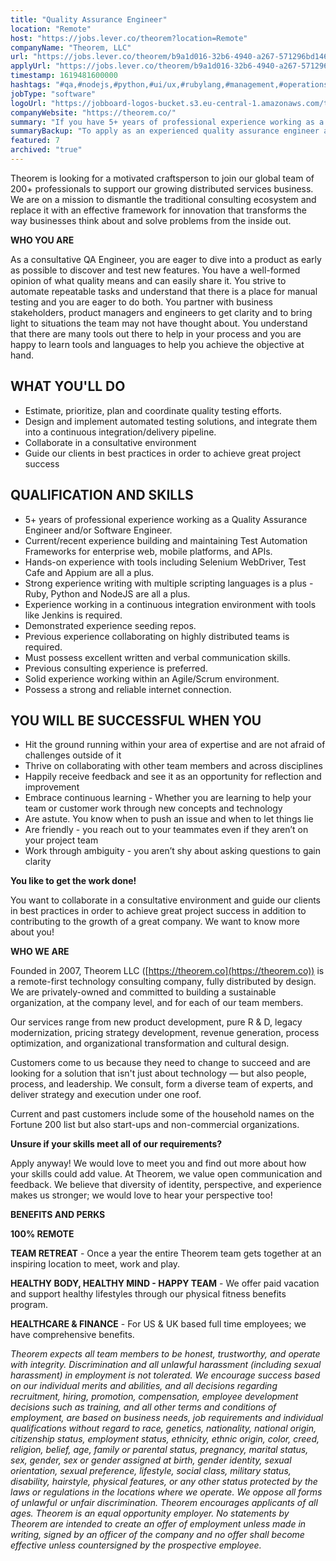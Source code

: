 ```yaml
---
title: "Quality Assurance Engineer"
location: "Remote"
host: "https://jobs.lever.co/theorem?location=Remote"
companyName: "Theorem, LLC"
url: "https://jobs.lever.co/theorem/b9a1d016-32b6-4940-a267-571296bd146f"
applyUrl: "https://jobs.lever.co/theorem/b9a1d016-32b6-4940-a267-571296bd146f/apply"
timestamp: 1619481600000
hashtags: "#qa,#nodejs,#python,#ui/ux,#rubylang,#management,#operations,#socialmedia,#scrum,#office,#finance"
jobType: "software"
logoUrl: "https://jobboard-logos-bucket.s3.eu-central-1.amazonaws.com/theorem-llc"
companyWebsite: "https://theorem.co/"
summary: "If you have 5+ years of professional experience working as a Quality Assurance Engineer and/or Software Engineer, Theorem is looking for someone with your skillset."
summaryBackup: "To apply as an experienced quality assurance engineer at Theorem, LLC, you preferably need to have some knowledge of: #ui/ux, #nodejs, #python."
featured: 7
archived: "true"
---
```


Theorem is looking for a motivated craftsperson to join our global team of 200+ professionals to support our growing distributed services business. We are on a mission to dismantle the traditional consulting ecosystem and replace it with an effective framework for innovation that transforms the way businesses think about and solve problems from the inside out.

**WHO YOU ARE**

As a consultative QA Engineer, you are eager to dive into a product as early as possible to discover and test new features. You have a well-formed opinion of what quality means and can easily share it. You strive to automate repeatable tasks and understand that there is a place for manual testing and you are eager to do both. You partner with business stakeholders, product managers and engineers to get clarity and to bring light to situations the team may not have thought about. You understand that there are many tools out there to help in your process and you are happy to learn tools and languages to help you achieve the objective at hand.

## WHAT YOU'LL DO

*   Estimate, prioritize, plan and coordinate quality testing efforts.
*   Design and implement automated testing solutions, and integrate them into a continuous integration/delivery pipeline.
*   Collaborate in a consultative environment 
*   Guide our clients in best practices in order to achieve great project success

## QUALIFICATION AND SKILLS

*   5+ years of professional experience working as a Quality Assurance Engineer and/or Software Engineer.
*   Current/recent experience building and maintaining Test Automation Frameworks for enterprise web, mobile platforms, and APIs. 
*   Hands-on experience with tools including Selenium WebDriver, Test Cafe and Appium are all a plus.
*   Strong experience writing with multiple scripting languages is a plus - Ruby, Python and NodeJS are all a plus.
*   Experience working in a continuous integration environment with tools like Jenkins is required.
*   Demonstrated experience seeding repos.
*   Previous experience collaborating on highly distributed teams is required.
*   Must possess excellent written and verbal communication skills.
*   Previous consulting experience is preferred.
*   Solid experience working within an Agile/Scrum environment.
*   Possess a strong and reliable internet connection.

## YOU WILL BE SUCCESSFUL WHEN YOU

*   Hit the ground running within your area of expertise and are not afraid of challenges outside of it
*   Thrive on collaborating with other team members and across disciplines
*   Happily receive feedback and see it as an opportunity for reflection and improvement 
*   Embrace continuous learning - Whether you are learning to help your team or customer work through new concepts and technology 
*   Are astute. You know when to push an issue and when to let things lie
*   Are friendly - you reach out to your teammates even if they aren’t on your project team
*   Work through ambiguity - you aren’t shy about asking questions to gain clarity

**You like to get the work done!** 

You want to collaborate in a consultative environment and guide our clients in best practices in order to achieve great project success in addition to contributing to the growth of a great company. We want to know more about you!

**WHO WE ARE**

Founded in 2007, Theorem LLC ([https://theorem.co](https://theorem.co)) is a remote-first technology consulting company, fully distributed by design. We are privately-owned and committed to building a sustainable organization, at the company level, and for each of our team members.

Our services range from new product development, pure R & D, legacy modernization, pricing strategy development, revenue generation, process optimization, and organizational transformation and cultural design.

Customers come to us because they need to change to succeed and are looking for a solution that isn't just about technology — but also people, process, and leadership. We consult, form a diverse team of experts, and deliver strategy and execution under one roof.

Current and past customers include some of the household names on the Fortune 200 list but also start-ups and non-commercial organizations.

**Unsure if your skills meet all of our requirements?**

Apply anyway! We would love to meet you and find out more about how your skills could add value. At Theorem, we value open communication and feedback. We believe that diversity of identity, perspective, and experience makes us stronger; we would love to hear your perspective too!

**BENEFITS AND PERKS**

**100% REMOTE**

**TEAM RETREAT** - Once a year the entire Theorem team gets together at an inspiring location to meet, work and play.

**HEALTHY BODY, HEALTHY MIND - HAPPY TEAM** - We offer paid vacation and support healthy lifestyles through our physical fitness benefits program.

**HEALTHCARE & FINANCE** \- For US & UK based full time employees; we have comprehensive benefits.

_Theorem expects all team members to be honest, trustworthy, and operate with integrity. Discrimination and all unlawful harassment (including sexual harassment) in employment is not tolerated. We encourage success based on our individual merits and abilities, and all decisions regarding recruitment, hiring, promotion, compensation, employee development decisions such as training, and all other terms and conditions of employment, are based on business needs, job requirements and individual qualifications without regard to race, genetics, nationality, national origin, citizenship status, employment status, ethnicity, ethnic origin, color, creed, religion, belief, age, family or parental status, pregnancy, marital status, sex, gender, sex or gender assigned at birth, gender identity, sexual orientation, sexual preference, lifestyle, social class, military status, disability, hairstyle, physical features, or any other status protected by the laws or regulations in the locations where we operate. We oppose all forms of unlawful or unfair discrimination. Theorem encourages applicants of all ages. Theorem is an equal opportunity employer. No statements by Theorem are intended to create an offer of employment unless made in writing, signed by an officer of the company and no offer shall become effective unless countersigned by the prospective employee._
